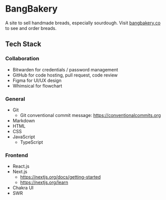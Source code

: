 # BangBakery

A site to sell handmade breads, especially sourdough. Visit [bangbakery.co](https://bangbakery.co) to see and order breads.

## Tech Stack

### Collaboration

- Bitwarden for credentials / password management
- GitHub for code hosting, pull request, code review
- Figma for UI/UX design
- Whimsical for flowchart

### General

- Git
  - Git conventional commit message: https://conventionalcommits.org
- Markdown
- HTML
- CSS
- JavaScript
  - TypeScript

### Frontend

- React.js
- Next.js
  - https://nextjs.org/docs/getting-started
  - https://nextjs.org/learn
- Chakra UI
- SWR
